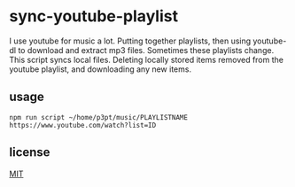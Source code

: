 # sync-youtube-playlist

I use youtube for music a lot. Putting together playlists, then using youtube-dl to download and extract mp3 files.
Sometimes these playlists change. This script syncs local files. Deleting locally stored items removed from the youtube playlist, and downloading any new items.

## usage

`npm run script ~/home/p3pt/music/PLAYLISTNAME https://www.youtube.com/watch?list=ID`

## license
[MIT](/LICENSE)

